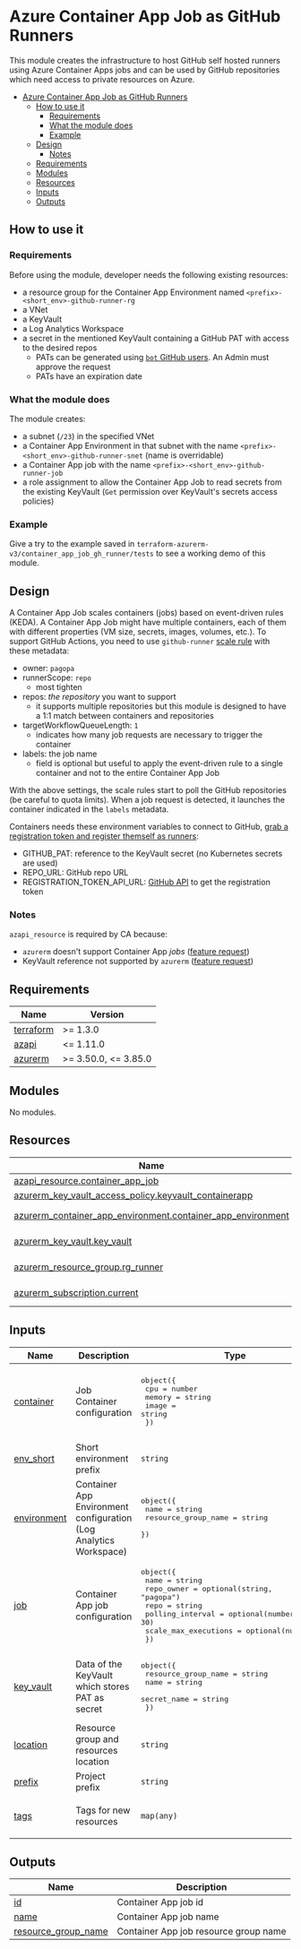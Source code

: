 # Azure Container App Job as GitHub Runners

This module creates the infrastructure to host GitHub self hosted runners using Azure Container Apps jobs and can be used by GitHub repositories which need access to private resources on Azure.

- [Azure Container App Job as GitHub Runners](#azure-container-app-job-as-github-runners)
  - [How to use it](#how-to-use-it)
    - [Requirements](#requirements)
    - [What the module does](#what-the-module-does)
    - [Example](#example)
  - [Design](#design)
    - [Notes](#notes)
  - [Requirements](#requirements-1)
  - [Modules](#modules)
  - [Resources](#resources)
  - [Inputs](#inputs)
  - [Outputs](#outputs)

## How to use it

### Requirements

Before using the module, developer needs the following existing resources:

- a resource group for the Container App Environment named `<prefix>-<short_env>-github-runner-rg`
- a VNet
- a KeyVault
- a Log Analytics Workspace
- a secret in the mentioned KeyVault containing a GitHub PAT with access to the desired repos
  - PATs can be generated using [`bot` GitHub users](https://pagopa.atlassian.net/wiki/spaces/DEVOPS/pages/466716501/Github+-+bots+for+projects). An Admin must approve the request
  - PATs have an expiration date

### What the module does

The module creates:

- a subnet (`/23`) in the specified VNet
- a Container App Environment in that subnet with the name `<prefix>-<short_env>-github-runner-snet` (name is overridable)
- a Container App job with the name `<prefix>-<short_env>-github-runner-job`
- a role assignment to allow the Container App Job to read secrets from the existing KeyVault (`Get` permission over KeyVault's secrets access policies)

### Example

Give a try to the example saved in `terraform-azurerm-v3/container_app_job_gh_runner/tests` to see a working demo of this module.

## Design

A Container App Job scales containers (jobs) based on event-driven rules (KEDA). A Container App Job might have multiple containers, each of them with different properties (VM size, secrets, images, volumes, etc.).
To support GitHub Actions, you need to use `github-runner` [scale rule](https://keda.sh/docs/2.12/scalers/github-runner/) with these metadata:

- owner: `pagopa`
- runnerScope: `repo`
  - most tighten
- repos: *the repository* you want to support
  - it supports multiple repositories but this module is designed to have a 1:1 match between containers and repositories
- targetWorkflowQueueLength: `1`
  - indicates how many job requests are necessary to trigger the container
- labels: the job name
  - field is optional but useful to apply the event-driven rule to a single container and not to the entire Container App Job

With the above settings, the scale rules start to poll the GitHub repositories (be careful to quota limits). When a job request is detected, it launches the container indicated in the `labels` metadata.

Containers needs these environment variables to connect to GitHub, [grab a registration token and register themself as runners](https://github.com/pagopa/github-self-hosted-runner-azure/blob/dockerfile-v2/github-runner-entrypoint.sh):

- GITHUB_PAT: reference to the KeyVault secret (no Kubernetes secrets are used)
- REPO_URL: GitHub repo URL
- REGISTRATION_TOKEN_API_URL: [GitHub API](https://docs.github.com/en/rest/actions/self-hosted-runners?apiVersion=2022-11-28#create-a-registration-token-for-a-repository) to get the registration token

### Notes

`azapi_resource` is required by CA because:

- `azurerm` doesn't support Container App *jobs* ([feature request](https://github.com/hashicorp/terraform-provider-azurerm/issues/23165))
- KeyVault reference not supported by `azurerm` ([feature request](https://github.com/hashicorp/terraform-provider-azurerm/issues/21739))

<!-- markdownlint-disable -->
<!-- BEGINNING OF PRE-COMMIT-TERRAFORM DOCS HOOK -->
## Requirements

| Name | Version |
|------|---------|
| <a name="requirement_terraform"></a> [terraform](#requirement\_terraform) | >= 1.3.0 |
| <a name="requirement_azapi"></a> [azapi](#requirement\_azapi) | <= 1.11.0 |
| <a name="requirement_azurerm"></a> [azurerm](#requirement\_azurerm) | >= 3.50.0, <= 3.85.0 |

## Modules

No modules.

## Resources

| Name | Type |
|------|------|
| [azapi_resource.container_app_job](https://registry.terraform.io/providers/azure/azapi/latest/docs/resources/resource) | resource |
| [azurerm_key_vault_access_policy.keyvault_containerapp](https://registry.terraform.io/providers/hashicorp/azurerm/latest/docs/resources/key_vault_access_policy) | resource |
| [azurerm_container_app_environment.container_app_environment](https://registry.terraform.io/providers/hashicorp/azurerm/latest/docs/data-sources/container_app_environment) | data source |
| [azurerm_key_vault.key_vault](https://registry.terraform.io/providers/hashicorp/azurerm/latest/docs/data-sources/key_vault) | data source |
| [azurerm_resource_group.rg_runner](https://registry.terraform.io/providers/hashicorp/azurerm/latest/docs/data-sources/resource_group) | data source |
| [azurerm_subscription.current](https://registry.terraform.io/providers/hashicorp/azurerm/latest/docs/data-sources/subscription) | data source |

## Inputs

| Name | Description | Type | Default | Required |
|------|-------------|------|---------|:--------:|
| <a name="input_container"></a> [container](#input\_container) | Job Container configuration | <pre>object({<br>    cpu    = number<br>    memory = string<br>    image  = string<br>  })</pre> | <pre>{<br>  "cpu": 0.5,<br>  "image": "ghcr.io/pagopa/github-self-hosted-runner-azure:beta-dockerfile-v2@sha256:a4ddc89b5a65c367442b024c4ac0edbfdcb363a731727b88853b3df0dcd2a711",<br>  "memory": "1Gi"<br>}</pre> | no |
| <a name="input_env_short"></a> [env\_short](#input\_env\_short) | Short environment prefix | `string` | n/a | yes |
| <a name="input_environment"></a> [environment](#input\_environment) | Container App Environment configuration (Log Analytics Workspace) | <pre>object({<br>    name                = string<br>    resource_group_name = string<br>  })</pre> | n/a | yes |
| <a name="input_job"></a> [job](#input\_job) | Container App job configuration | <pre>object({<br>    name                 = string<br>    repo_owner           = optional(string, "pagopa")<br>    repo                 = string<br>    polling_interval     = optional(number, 30)<br>    scale_max_executions = optional(number, 5)<br>  })</pre> | n/a | yes |
| <a name="input_key_vault"></a> [key\_vault](#input\_key\_vault) | Data of the KeyVault which stores PAT as secret | <pre>object({<br>    resource_group_name = string<br>    name                = string<br>    secret_name         = string<br>  })</pre> | n/a | yes |
| <a name="input_location"></a> [location](#input\_location) | Resource group and resources location | `string` | n/a | yes |
| <a name="input_prefix"></a> [prefix](#input\_prefix) | Project prefix | `string` | n/a | yes |
| <a name="input_tags"></a> [tags](#input\_tags) | Tags for new resources | `map(any)` | <pre>{<br>  "CreatedBy": "Terraform"<br>}</pre> | no |

## Outputs

| Name | Description |
|------|-------------|
| <a name="output_id"></a> [id](#output\_id) | Container App job id |
| <a name="output_name"></a> [name](#output\_name) | Container App job name |
| <a name="output_resource_group_name"></a> [resource\_group\_name](#output\_resource\_group\_name) | Container App job resource group name |
<!-- END OF PRE-COMMIT-TERRAFORM DOCS HOOK -->
